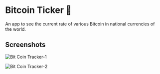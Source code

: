 # Bitcoin Ticker 🤑
An app to see the current rate of various Bitcoin in national currencies of the world.

## Screenshots
![Bit Coin Tracker-1](https://user-images.githubusercontent.com/48143957/83159106-41e9f380-a123-11ea-92c7-092cbcbdd0e3.jpg)

![Bit Coin Tracker-2](https://user-images.githubusercontent.com/48143957/83159096-3eef0300-a123-11ea-8864-c03084adf74f.jpg)

